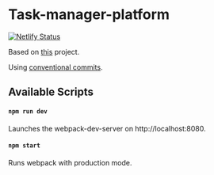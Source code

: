 # Task-manager-platform
[![Netlify Status](https://api.netlify.com/api/v1/badges/7e389998-c1f3-4ea1-b23a-004a676e9e1f/deploy-status)](https://app.netlify.com/sites/taskmanager-radu/deploys)

Based on [this](https://www.behance.net/gallery/94896375/Task-manager-platform-UXUI?tracking_source=search_projects_recommended%7Cdashboard) project.

Using [conventional commits](https://www.conventionalcommits.org/en/v1.0.0-beta.2/).

## Available Scripts

#### `npm run dev`

Launches the webpack-dev-server on http://localhost:8080.<br />

#### `npm start`

Runs webpack with production mode.

